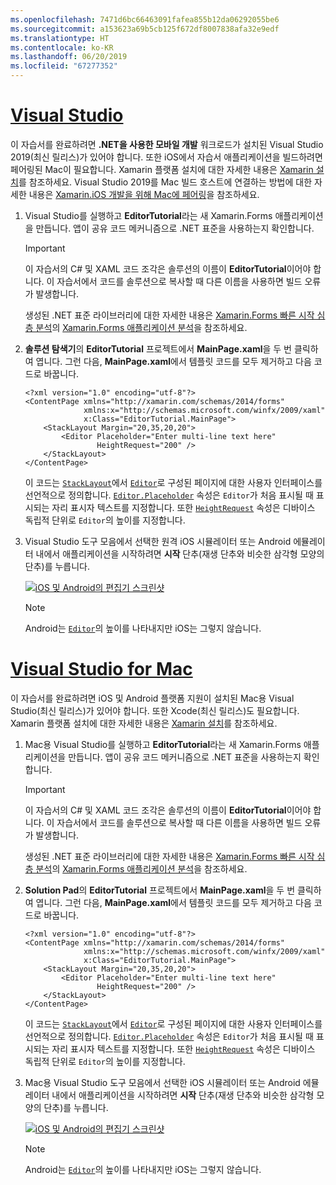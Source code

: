 ```yaml
---
ms.openlocfilehash: 7471d6bc66463091fafea855b12da06292055be6
ms.sourcegitcommit: a153623a69b5cb125f672df8007838afa32e9edf
ms.translationtype: HT
ms.contentlocale: ko-KR
ms.lasthandoff: 06/20/2019
ms.locfileid: "67277352"
---
```

# <a name="visual-studiotabvswin"></a>[Visual Studio](#tab/vswin)

이 자습서를 완료하려면 **.NET을 사용한 모바일 개발** 워크로드가 설치된 Visual Studio 2019(최신 릴리스)가 있어야 합니다. 또한 iOS에서 자습서 애플리케이션을 빌드하려면 페어링된 Mac이 필요합니다. Xamarin 플랫폼 설치에 대한 자세한 내용은 [Xamarin 설치](~/get-started/installation/index.md)를 참조하세요. Visual Studio 2019를 Mac 빌드 호스트에 연결하는 방법에 대한 자세한 내용은 [Xamarin.iOS 개발을 위해 Mac에 페어링](~/ios/get-started/installation/windows/connecting-to-mac/index.md)을 참조하세요.

1. Visual Studio를 실행하고 **EditorTutorial**라는 새 Xamarin.Forms 애플리케이션을 만듭니다. 앱이 공유 코드 메커니즘으로 .NET 표준을 사용하는지 확인합니다.

    > [!IMPORTANT]
    > 이 자습서의 C# 및 XAML 코드 조각은 솔루션의 이름이 **EditorTutorial**이어야 합니다. 이 자습서에서 코드를 솔루션으로 복사할 때 다른 이름을 사용하면 빌드 오류가 발생합니다.

    생성된 .NET 표준 라이브러리에 대한 자세한 내용은 [Xamarin.Forms 빠른 시작 심층 분석](~/get-started/first-app/index.md)의 [Xamarin.Forms 애플리케이션 분석](~/get-started/first-app/index.md)을 참조하세요.

1. **솔루션 탐색기**의 **EditorTutorial** 프로젝트에서 **MainPage.xaml**을 두 번 클릭하여 엽니다. 그런 다음, **MainPage.xaml**에서 템플릿 코드를 모두 제거하고 다음 코드로 바꿉니다.

    ```xaml
    <?xml version="1.0" encoding="utf-8"?>
    <ContentPage xmlns="http://xamarin.com/schemas/2014/forms"
                 xmlns:x="http://schemas.microsoft.com/winfx/2009/xaml"
                 x:Class="EditorTutorial.MainPage">
        <StackLayout Margin="20,35,20,20">
            <Editor Placeholder="Enter multi-line text here"
                    HeightRequest="200" />
        </StackLayout>
    </ContentPage>
    ```

    이 코드는 [`StackLayout`](xref:Xamarin.Forms.StackLayout)에서 [`Editor`](xref:Xamarin.Forms.Editor)로 구성된 페이지에 대한 사용자 인터페이스를 선언적으로 정의합니다. [`Editor.Placeholder`](xref:Xamarin.Forms.Editor.Placeholder) 속성은 `Editor`가 처음 표시될 때 표시되는 자리 표시자 텍스트를 지정합니다. 또한 [`HeightRequest`](xref:Xamarin.Forms.VisualElement) 속성은 디바이스 독립적 단위로 `Editor`의 높이를 지정합니다.

1. Visual Studio 도구 모음에서 선택한 원격 iOS 시뮬레이터 또는 Android 에뮬레이터 내에서 애플리케이션을 시작하려면 **시작** 단추(재생 단추와 비슷한 삼각형 모양의 단추)를 누릅니다.

    [![iOS 및 Android의 편집기 스크린샷](../images/create-editor.png "자리 표시자 텍스트가 포함된 편집기")](../images/create-editor-large.png#lightbox "자리 표시자 텍스트가 포함된 편집기")

    > [!NOTE]
    > Android는 [`Editor`](xref:Xamarin.Forms.Editor)의 높이를 나타내지만 iOS는 그렇지 않습니다.

# <a name="visual-studio-for-mactabvsmac"></a>[Visual Studio for Mac](#tab/vsmac)

이 자습서를 완료하려면 iOS 및 Android 플랫폼 지원이 설치된 Mac용 Visual Studio(최신 릴리스)가 있어야 합니다. 또한 Xcode(최신 릴리스)도 필요합니다. Xamarin 플랫폼 설치에 대한 자세한 내용은 [Xamarin 설치](~/get-started/installation/index.md)를 참조하세요.

1. Mac용 Visual Studio를 실행하고 **EditorTutorial**라는 새 Xamarin.Forms 애플리케이션을 만듭니다. 앱이 공유 코드 메커니즘으로 .NET 표준을 사용하는지 확인합니다.

    > [!IMPORTANT]
    > 이 자습서의 C# 및 XAML 코드 조각은 솔루션의 이름이 **EditorTutorial**이어야 합니다. 이 자습서에서 코드를 솔루션으로 복사할 때 다른 이름을 사용하면 빌드 오류가 발생합니다.

    생성된 .NET 표준 라이브러리에 대한 자세한 내용은 [Xamarin.Forms 빠른 시작 심층 분석](~/get-started/first-app/index.md)의 [Xamarin.Forms 애플리케이션 분석](~/get-started/first-app/index.md)을 참조하세요.

1. **Solution Pad**의 **EditorTutorial** 프로젝트에서 **MainPage.xaml**을 두 번 클릭하여 엽니다. 그런 다음, **MainPage.xaml**에서 템플릿 코드를 모두 제거하고 다음 코드로 바꿉니다.

    ```xaml
    <?xml version="1.0" encoding="utf-8"?>
    <ContentPage xmlns="http://xamarin.com/schemas/2014/forms"
                 xmlns:x="http://schemas.microsoft.com/winfx/2009/xaml"
                 x:Class="EditorTutorial.MainPage">
        <StackLayout Margin="20,35,20,20">
            <Editor Placeholder="Enter multi-line text here"
                    HeightRequest="200" />
        </StackLayout>
    </ContentPage>
    ```

    이 코드는 [`StackLayout`](xref:Xamarin.Forms.StackLayout)에서 [`Editor`](xref:Xamarin.Forms.Editor)로 구성된 페이지에 대한 사용자 인터페이스를 선언적으로 정의합니다. [`Editor.Placeholder`](xref:Xamarin.Forms.Editor.Placeholder) 속성은 `Editor`가 처음 표시될 때 표시되는 자리 표시자 텍스트를 지정합니다. 또한 [`HeightRequest`](xref:Xamarin.Forms.VisualElement) 속성은 디바이스 독립적 단위로 `Editor`의 높이를 지정합니다.

1. Mac용 Visual Studio 도구 모음에서 선택한 iOS 시뮬레이터 또는 Android 에뮬레이터 내에서 애플리케이션을 시작하려면 **시작** 단추(재생 단추와 비슷한 삼각형 모양의 단추)를 누릅니다.

    [![iOS 및 Android의 편집기 스크린샷](../images/create-editor.png "자리 표시자 텍스트가 포함된 편집기")](../images/create-editor-large.png#lightbox "자리 표시자 텍스트가 포함된 편집기")

    > [!NOTE]
    > Android는 [`Editor`](xref:Xamarin.Forms.Editor)의 높이를 나타내지만 iOS는 그렇지 않습니다.
